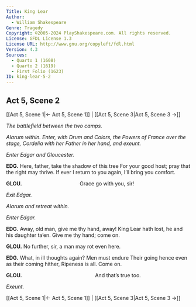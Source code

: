 ```yaml
---
Title: King Lear
Author: 
  - William Shakespeare
Genre: Tragedy
Copyright: ©2005-2024 PlayShakespeare.com. All rights reserved.
License: GFDL License 1.3
License URL: http://www.gnu.org/copyleft/fdl.html
Version: 4.3
Sources:
  - Quarto 1 (1608)
  - Quarto 2 (1619)
  - First Folio (1623)
ID: king-lear-5-2
---
```


## Act 5, Scene 2
[[Act 5, Scene 1|← Act 5, Scene 1]] | [[Act 5, Scene 3|Act 5, Scene 3 →]]

*The battlefield between the two camps.*

*Alarum within. Enter, with Drum and Colors, the Powers of France over the stage, Cordelia with her Father in her hand, and exeunt.*

*Enter Edgar and Gloucester.*

**EDG.**
Here, father, take the shadow of this tree
For your good host; pray that the right may thrive.
If ever I return to you again,
I’ll bring you comfort.

**GLOU.**
           Grace go with you, sir!

*Exit Edgar.*

*Alarum and retreat within.*

*Enter Edgar.*

**EDG.**
Away, old man, give me thy hand, away!
King Lear hath lost, he and his daughter ta’en.
Give me thy hand; come on.

**GLOU.**
No further, sir, a man may rot even here.

**EDG.**
What, in ill thoughts again? Men must endure
Their going hence even as their coming hither,
Ripeness is all. Come on.

**GLOU.**
              And that’s true too.

*Exeunt.*

[[Act 5, Scene 1|← Act 5, Scene 1]] | [[Act 5, Scene 3|Act 5, Scene 3 →]]